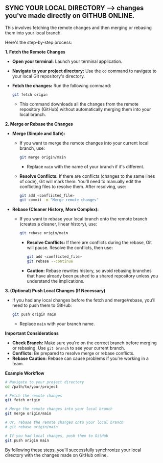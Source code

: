  ## SYNC YOUR LOCAL DIRECTORY --> changes you've made directly on GITHUB ONLINE. 
 This involves fetching the remote changes and then merging or rebasing them into your local branch.

Here's the step-by-step process:

**1. Fetch the Remote Changes**

* **Open your terminal:** Launch your terminal application.
* **Navigate to your project directory:** Use the `cd` command to navigate to your local Git repository's directory.
* **Fetch the changes:** Run the following command:

    ```bash
    git fetch origin
    ```

    * This command downloads all the changes from the remote repository (GitHub) without automatically merging them into your local branch.

**2. Merge or Rebase the Changes**

* **Merge (Simple and Safe):**
    * If you want to merge the remote changes into your current local branch, use:

        ```bash
        git merge origin/main
        ```

        * Replace `main` with the name of your branch if it's different.
    * **Resolve Conflicts:** If there are conflicts (changes to the same lines of code), Git will mark them. You'll need to manually edit the conflicting files to resolve them. After resolving, use:

        ```bash
        git add <conflicted_file>
        git commit -m "Merge remote changes"
        ```

* **Rebase (Cleaner History, More Complex):**
    * If you want to rebase your local branch onto the remote branch (creates a cleaner, linear history), use:

        ```bash
        git rebase origin/main
        ```

        * **Resolve Conflicts:** If there are conflicts during the rebase, Git will pause. Resolve the conflicts, then use:

            ```bash
            git add <conflicted_file>
            git rebase --continue
            ```

        * **Caution:** Rebase rewrites history, so avoid rebasing branches that have already been pushed to a shared repository unless you understand the implications.

**3. (Optional) Push Local Changes (If Necessary)**

* If you had any local changes before the fetch and merge/rebase, you'll need to push them to GitHub:

    ```bash
    git push origin main
    ```

    * Replace `main` with your branch name.

**Important Considerations**

* **Check Branch:** Make sure you're on the correct branch before merging or rebasing. Use `git branch` to see your current branch.
* **Conflicts:** Be prepared to resolve merge or rebase conflicts.
* **Rebase Caution:** Rebase can cause problems if you're working in a team.

**Example Workflow**

```bash
# Navigate to your project directory
cd /path/to/your/project

# Fetch the remote changes
git fetch origin

# Merge the remote changes into your local branch
git merge origin/main

# Or, rebase the remote changes onto your local branch
# git rebase origin/main

# If you had local changes, push them to GitHub
git push origin main
```

By following these steps, you'll successfully synchronize your local directory with the changes made on GitHub online.
